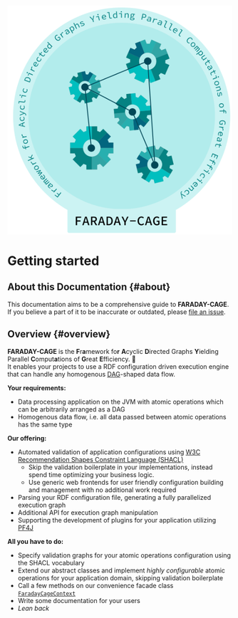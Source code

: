 <img src="./logo.svg" style="float:right; margin:0em 0em 3em 1em"/>

# Getting started

## About this Documentation {#about}

This documentation aims to be a comprehensive guide to **FARADAY-CAGE**.
If you believe a part of it to be inaccurate or outdated, please
[file an issue](https://github.com/dice-group/faraday-cage/issues/new).

## Overview {#overview}

**FARADAY-CAGE** is the **F**r**a**mework fo**r** **A**cyclic **D**irected Graphs **Y**ielding
Parallel **C**omput**a**tions of **G**reat **E**fficiency. 🤖  
It enables your projects to use a RDF configuration driven execution engine that can handle
any homogenous [DAG](https://en.wikipedia.org/wiki/Directed_acyclic_graph)-shaped data flow.

**Your requirements:**
* Data processing application on the JVM with atomic operations which can be arbitrarily arranged as a DAG  
* Homogenous data flow, i.e. all data passed between atomic operations has the same type

**Our offering:**
* Automated validation of application configurations using [W3C Recommendation Shapes Constraint Language (SHACL)](https://www.w3.org/TR/shacl/#DatatypeConstraintComponent)
  * Skip the validation boilerplate in your implementations, instead spend time optimizing your business logic.
  * Use generic web frontends for user friendly configuration building and management with no additional work required  
* Parsing your RDF configuration file, generating a fully parallelized execution graph 
* Additional API for execution graph manipulation
* Supporting the development of plugins for your application utilizing [PF4J](https://pf4j.org)
 
**All you have to do:**
* Specify validation graphs for your atomic operations configuration using the SHACL vocabulary
* Extend our abstract classes and implement *highly configurable* atomic operations for your application domain, skipping validation boilerplate
* Call a few methods on our convenience facade class [`FaradayCageContext`](https://dice-group.github.io/faraday-cage/javadoc/org/aksw/faraday_cage/engine/FaradayCageContext.html)
* Write some documentation for your users
* *Lean back*